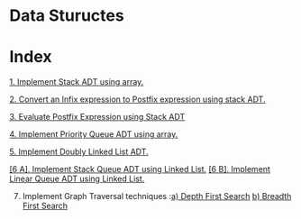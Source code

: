 # Data Stuructes 

# Index
[1. Implement Stack ADT using array.](https://github.com/NEWBIENOOB-0/compcodes/tree/main/dse/Sem%203/Data%20Sturctes/StackADT.md)

[2. Convert an Infix expression to Postfix expression using stack ADT.](https://github.com/NEWBIENOOB-0/compcodes/tree/main/dse/Sem%203/Data%20Sturctes/Postfixexpression.md)

[3. Evaluate Postfix Expression using Stack ADT](https://github.com/NEWBIENOOB-0/compcodes/tree/main/dse/Sem%203/Data%20Sturctes/Evaluate.md)

[4. Implement Priority Queue ADT using array.](https://github.com/NEWBIENOOB-0/compcodes/tree/main/dse/Sem%203/Data%20Sturctes/PriorityQueue.md)

[5. Implement Doubly Linked List ADT.](https://github.com/NEWBIENOOB-0/compcodes/tree/main/dse/Sem%203/Data%20Sturctes/DoublyLinked.md)

[[6 A]. Implement Stack Queue ADT using Linked List.](https://github.com/NEWBIENOOB-0/compcodes/tree/main/dse/Sem%203/Data%20Sturctes/StackLinear.md)   [[6 B].  Implement Linear Queue ADT using Linked List.](https://github.com/NEWBIENOOB-0/compcodes/tree/main/dse/Sem%203/Data%20Sturctes/StackLinear.md#part-2)  

7. Implement Graph Traversal techniques :[a) Depth First Search](https://github.com/NEWBIENOOB-0/compcodes/tree/main/dse/Sem%203/Data%20Sturctes/dfsbfs.md#experiment-no-7-a) [b) Breadth First Search](https://github.com/NEWBIENOOB-0/compcodes/tree/main/dse/Sem%203/Data%20Sturctes/dfsbfs.md#experiment-no-7-b)

